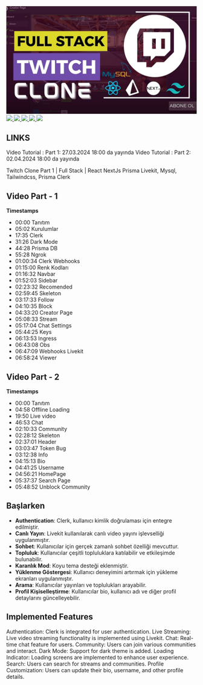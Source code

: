 <a href="" rel="nofollow">
<img src="https://github.com/efegorkemumit/twitch-clone-nextjs14/blob/master/public/7.jpg"
 style="max-width: 100%;">
</a>

<div></div>

<a href="https://www.instagram.com/efegorkemumit/" rel="nofollow">
<img src="https://efegorkemumit.github.io/assets/img/iconss/instagram.png" style="max-width: 10%;">
</a>

<a href="https://efegorkemumit.com/" rel="nofollow">
<img src="https://efegorkemumit.github.io/assets/img/iconss/website.png" style="max-width: 10%;">
</a>

<a href="https://github.com/efegorkemumit" rel="nofollow">
<img src="https://efegorkemumit.github.io/assets/img/iconss/github.png" style="max-width: 10%;">
</a>

<a href="https://www.linkedin.com/in/efe-g%C3%B6rkem-%C3%BCmit-a084009b/" rel="nofollow">
<img src="https://efegorkemumit.github.io/assets/img/iconss/linkedin.png" style="max-width: 10%;">
</a>

<a href="https://www.youtube.com/@EfeGorkemUmit?sub_confirmation=1" rel="nofollow">
<img src="https://efegorkemumit.github.io/assets/img/iconss/youtube.png" style="max-width: 10%;">
</a>


<div style="height:25px">

## LINKS


Video Tutorial : Part 1:  27.03.2024   18:00 da yayında
Video Tutorial : Part 2:  02.04.2024   18:00 da yayında



Twitch Clone  Part 1 | Full Stack  | React NextJs  Prisma Livekit, Mysql, Tailwindcss, Prisma Clerk

## Video  Part -  1

**Timestamps**
- 00:00 Tanıtım
- 05:02 Kurulumlar
- 17:35 Clerk
- 31:26 Dark Mode
- 44:28 Prisma DB
- 55:28 Ngrok
- 01:00:34 Clerk Webhooks
- 01:15:00 Renk Kodları
- 01:16:32 Navbar
- 01:52:03 Sidebar
- 02:23:32 Recomended
- 02:59:45 Skeleton
- 03:17:33 Follow
- 04:10:35 Block
- 04:33:20 Creator Page
- 05:08:33 Stream
- 05:17:04 Chat Settings
- 05:44:25 Keys
- 06:13:53 Ingress
- 06:43:08 Obs
- 06:47:09 Webhooks Livekit
- 06:58:24 Viewer

## Video  Part -  2

**Timestamps**
- 00:00 Tanıtım
- 04:58 Offline Loading
- 19:50 Live video
- 46:53 Chat
- 02:10:33 Community
- 02:28:12 Skeleton
- 02:37:01 Header
- 03:03:47 Token Bug
- 03:12:38 Info
- 04:15:13 Bio
- 04:41:25 Username
- 04:56:21 HomePage
- 05:37:37 Search Page
- 05:48:52 Unblock Community

## Başlarken

- **Authentication**: Clerk, kullanıcı kimlik doğrulaması için entegre edilmiştir.
- **Canlı Yayın**: Livekit kullanılarak canlı video yayını işlevselliği uygulanmıştır.
- **Sohbet**: Kullanıcılar için gerçek zamanlı sohbet özelliği mevcuttur.
- **Topluluk**: Kullanıcılar çeşitli topluluklara katılabilir ve etkileşimde bulunabilir.
- **Karanlık Mod**: Koyu tema desteği eklenmiştir.
- **Yüklenme Göstergesi**: Kullanıcı deneyimini artırmak için yükleme ekranları uygulanmıştır.
- **Arama**: Kullanıcılar yayınları ve toplulukları arayabilir.
- **Profil Kişiselleştirme**: Kullanıcılar bio, kullanıcı adı ve diğer profil detaylarını güncelleyebilir.

## Implemented Features
Authentication: Clerk is integrated for user authentication.
Live Streaming: Live video streaming functionality is implemented using Livekit.
Chat: Real-time chat feature for users.
Community: Users can join various communities and interact.
Dark Mode: Support for dark theme is added.
Loading Indicator: Loading screens are implemented to enhance user experience.
Search: Users can search for streams and communities.
Profile Customization: Users can update their bio, username, and other profile details.







